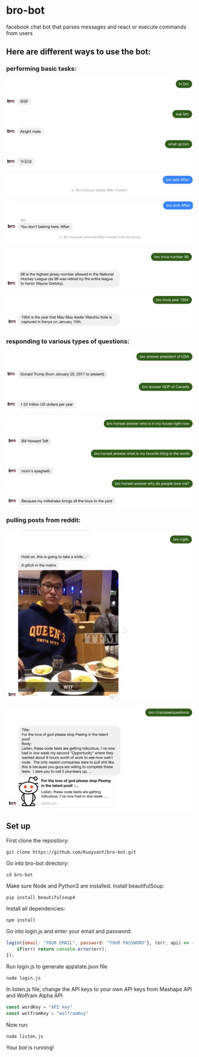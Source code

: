 # bro-bot
facebook chat bot that parses messages and react or execute commands from users
     
## Here are different ways to use the bot:

### performing basic tasks:
![greeting](pics/HowToUseBot/greet.png)
    
![bro add](pics/HowToUseBot/add.png "To add a user to group chat")

![bro kick](pics/HowToUseBot/kick.png "To kick a user from group chat")

![bro trivia number](pics/HowToUseBot/triviaNumber.png)

![bro trivia year](pics/HowToUseBot/triviaYear.png)

### responding to various types of questions:

![bro answer](pics/HowToUseBot/answer.png)

![bro honest answer](pics/HowToUseBot/HonestAnswer.png)

### pulling posts from reddit:
![bro r/ ](pics/HowToUseBot/reddit.png)

![bro r/ ](pics/HowToUseBot/reddit2.png)
    
## Set up

First clone the repository:
```
git clone https://github.com/KuoyuanY/bro-bot.git
```
Go into bro-bot directory:
```
cd bro-bot
```
Make sure Node and Python3 are installed. Install beautifulSoup:
```
pip install beautifulsoup4
```
Install all dependencies:
```
npm install
```
Go into login.js and enter your email and password:
```javascript
login({email: "YOUR EMAIL", password: "YOUR PASSWORD"}, (err, api) => {
    if(err) return console.error(err);
});
```
Run login.js to generate appstate.json file
```
node login.js
```
In listen.js file, change the API keys to your own API keys from Mashape API and Wolfram Alpha API
```javascript
const wordKey = "API key"
const wolframKey = "wolframKey"
```
Now run:
```
node listen.js
```
Your bot is running!

